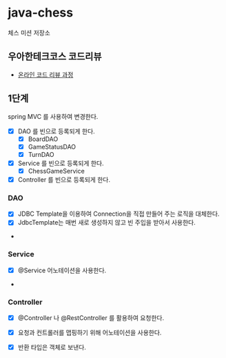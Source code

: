 # java-chess

체스 미션 저장소

## 우아한테크코스 코드리뷰

- [온라인 코드 리뷰 과정](https://github.com/woowacourse/woowacourse-docs/blob/master/maincourse/README.md)

## 1단계

spring MVC 를 사용하여 변경한다.

- [x] DAO 를 빈으로 등록되게 한다.
  - [x] BoardDAO
  - [x] GameStatusDAO
  - [x] TurnDAO
- [x] Service 를 빈으로 등록되게 한다.
  - [x] ChessGameService
- [x] Controller 를 빈으로 등록되게 한다.

### DAO
- [x] JDBC Template을 이용하여 Connection을 직접 만들어 주는 로직을 대체한다.
- [x] JdbcTemplate는 매번 새로 생성하지 않고 빈 주입을 받아서 사용한다.
- 
### Service
- [x] @Service 어노테이션을 사용한다.
- 
### Controller
- [x] @Controller 나 @RestController 를 활용하여 요청한다.
- [x] 요청과 컨트롤러를 맵핑하기 위해 어노테이션을 사용한다. 
- [x] 반환 타입은 객체로 보낸다. 




